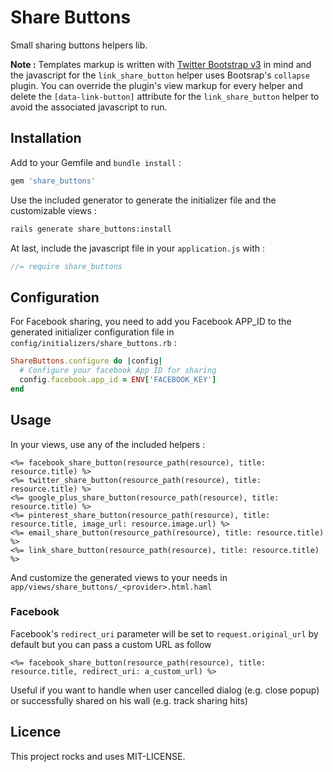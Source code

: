 # Share Buttons

Small sharing buttons helpers lib.

**Note :** Templates markup is written with
[Twitter Bootstrap v3](http://getbootstrap.com/) in mind and the javascript for
the `link_share_button` helper uses Bootsrap's `collapse` plugin.
You can override the plugin's view markup for every helper and delete the
`[data-link-button]` attribute for the `link_share_button` helper to avoid
the associated javascript to run.

## Installation

Add to your Gemfile and `bundle install` :

```ruby
gem 'share_buttons'
```

Use the included generator to generate the initializer file and the customizable views :

```bash
rails generate share_buttons:install
```

At last, include the javascript file in your `application.js` with :

```javascript
//= require share_buttons
```

## Configuration

For Facebook sharing, you need to add you Facebook APP_ID to the generated
initializer configuration file in `config/initializers/share_buttons.rb` :

```ruby
ShareButtons.configure do |config|
  # Configure your facebook App ID for sharing
  config.facebook.app_id = ENV['FACEBOOK_KEY']
end
```

## Usage

In your views, use any of the included helpers :

```erb
<%= facebook_share_button(resource_path(resource), title: resource.title) %>
<%= twitter_share_button(resource_path(resource), title: resource.title) %>
<%= google_plus_share_button(resource_path(resource), title: resource.title) %>
<%= pinterest_share_button(resource_path(resource), title: resource.title, image_url: resource.image.url) %>
<%= email_share_button(resource_path(resource), title: resource.title) %>
<%= link_share_button(resource_path(resource), title: resource.title) %>
```

And customize the generated views to your needs in `app/views/share_buttons/_<provider>.html.haml`

### Facebook

Facebook's `redirect_uri` parameter will be set to `request.original_url` by
default but you can pass a custom URL as follow

```erb
<%= facebook_share_button(resource_path(resource), title: resource.title, redirect_uri: a_custom_url) %>
```

Useful if you want to handle when user cancelled dialog (e.g. close popup) or
successfully shared on his wall (e.g. track sharing hits)

## Licence

This project rocks and uses MIT-LICENSE.
